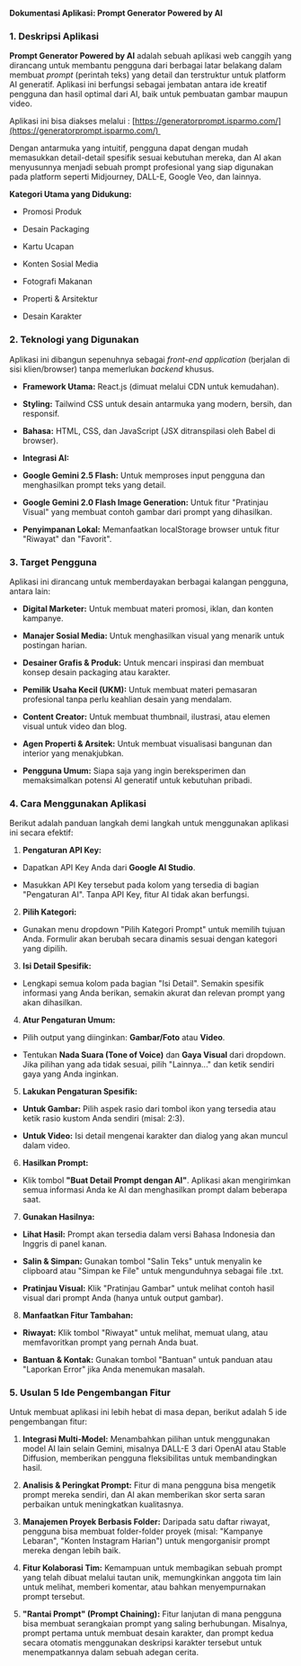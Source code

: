 **Dokumentasi Aplikasi: Prompt Generator Powered by AI**

### 1\. Deskripsi Aplikasi

**Prompt Generator Powered by AI** adalah sebuah aplikasi web canggih yang dirancang untuk membantu pengguna dari berbagai latar belakang dalam membuat _prompt_ (perintah teks) yang detail dan terstruktur untuk platform AI generatif. Aplikasi ini berfungsi sebagai jembatan antara ide kreatif pengguna dan hasil optimal dari AI, baik untuk pembuatan gambar maupun video.

Aplikasi ini bisa diakses melalui : [https://generatorprompt.isparmo.com/](https://generatorprompt.isparmo.com/) 

Dengan antarmuka yang intuitif, pengguna dapat dengan mudah memasukkan detail-detail spesifik sesuai kebutuhan mereka, dan AI akan menyusunnya menjadi sebuah prompt profesional yang siap digunakan pada platform seperti Midjourney, DALL-E, Google Veo, dan lainnya.

**Kategori Utama yang Didukung:**

*   Promosi Produk
    
*   Desain Packaging
    
*   Kartu Ucapan
    
*   Konten Sosial Media
    
*   Fotografi Makanan
    
*   Properti & Arsitektur
    
*   Desain Karakter
    

### 2\. Teknologi yang Digunakan

Aplikasi ini dibangun sepenuhnya sebagai _front-end application_ (berjalan di sisi klien/browser) tanpa memerlukan _backend_ khusus.

*   **Framework Utama:** React.js (dimuat melalui CDN untuk kemudahan).
    
*   **Styling:** Tailwind CSS untuk desain antarmuka yang modern, bersih, dan responsif.
    
*   **Bahasa:** HTML, CSS, dan JavaScript (JSX ditranspilasi oleh Babel di browser).
    
*   **Integrasi AI:**
    
*   **Google Gemini 2.5 Flash:** Untuk memproses input pengguna dan menghasilkan prompt teks yang detail.
    
*   **Google Gemini 2.0 Flash Image Generation:** Untuk fitur "Pratinjau Visual" yang membuat contoh gambar dari prompt yang dihasilkan.
    
*   **Penyimpanan Lokal:** Memanfaatkan localStorage browser untuk fitur "Riwayat" dan "Favorit".
    

### 3\. Target Pengguna

Aplikasi ini dirancang untuk memberdayakan berbagai kalangan pengguna, antara lain:

*   **Digital Marketer:** Untuk membuat materi promosi, iklan, dan konten kampanye.
    
*   **Manajer Sosial Media:** Untuk menghasilkan visual yang menarik untuk postingan harian.
    
*   **Desainer Grafis & Produk:** Untuk mencari inspirasi dan membuat konsep desain packaging atau karakter.
    
*   **Pemilik Usaha Kecil (UKM):** Untuk membuat materi pemasaran profesional tanpa perlu keahlian desain yang mendalam.
    
*   **Content Creator:** Untuk membuat thumbnail, ilustrasi, atau elemen visual untuk video dan blog.
    
*   **Agen Properti & Arsitek:** Untuk membuat visualisasi bangunan dan interior yang menakjubkan.
    
*   **Pengguna Umum:** Siapa saja yang ingin bereksperimen dan memaksimalkan potensi AI generatif untuk kebutuhan pribadi.
    

### 4\. Cara Menggunakan Aplikasi

Berikut adalah panduan langkah demi langkah untuk menggunakan aplikasi ini secara efektif:

1.  **Pengaturan API Key:**
    

*   Dapatkan API Key Anda dari **Google AI Studio**.
    
*   Masukkan API Key tersebut pada kolom yang tersedia di bagian "Pengaturan AI". Tanpa API Key, fitur AI tidak akan berfungsi.
    

2.  **Pilih Kategori:**
    

*   Gunakan menu dropdown "Pilih Kategori Prompt" untuk memilih tujuan Anda. Formulir akan berubah secara dinamis sesuai dengan kategori yang dipilih.
    

3.  **Isi Detail Spesifik:**
    

*   Lengkapi semua kolom pada bagian "Isi Detail". Semakin spesifik informasi yang Anda berikan, semakin akurat dan relevan prompt yang akan dihasilkan.
    

4.  **Atur Pengaturan Umum:**
    

*   Pilih output yang diinginkan: **Gambar/Foto** atau **Video**.
    
*   Tentukan **Nada Suara (Tone of Voice)** dan **Gaya Visual** dari dropdown. Jika pilihan yang ada tidak sesuai, pilih "Lainnya..." dan ketik sendiri gaya yang Anda inginkan.
    

5.  **Lakukan Pengaturan Spesifik:**
    

*   **Untuk Gambar:** Pilih aspek rasio dari tombol ikon yang tersedia atau ketik rasio kustom Anda sendiri (misal: 2:3).
    
*   **Untuk Video:** Isi detail mengenai karakter dan dialog yang akan muncul dalam video.
    

6.  **Hasilkan Prompt:**
    

*   Klik tombol **"Buat Detail Prompt dengan AI"**. Aplikasi akan mengirimkan semua informasi Anda ke AI dan menghasilkan prompt dalam beberapa saat.
    

7.  **Gunakan Hasilnya:**
    

*   **Lihat Hasil:** Prompt akan tersedia dalam versi Bahasa Indonesia dan Inggris di panel kanan.
    
*   **Salin & Simpan:** Gunakan tombol "Salin Teks" untuk menyalin ke clipboard atau "Simpan ke File" untuk mengunduhnya sebagai file .txt.
    
*   **Pratinjau Visual:** Klik "Pratinjau Gambar" untuk melihat contoh hasil visual dari prompt Anda (hanya untuk output gambar).
    

8.  **Manfaatkan Fitur Tambahan:**
    

*   **Riwayat:** Klik tombol "Riwayat" untuk melihat, memuat ulang, atau memfavoritkan prompt yang pernah Anda buat.
    
*   **Bantuan & Kontak:** Gunakan tombol "Bantuan" untuk panduan atau "Laporkan Error" jika Anda menemukan masalah.
    

### 5\. Usulan 5 Ide Pengembangan Fitur

Untuk membuat aplikasi ini lebih hebat di masa depan, berikut adalah 5 ide pengembangan fitur:

1.  **Integrasi Multi-Model:** Menambahkan pilihan untuk menggunakan model AI lain selain Gemini, misalnya DALL-E 3 dari OpenAI atau Stable Diffusion, memberikan pengguna fleksibilitas untuk membandingkan hasil.
    
2.  **Analisis & Peringkat Prompt:** Fitur di mana pengguna bisa mengetik prompt mereka sendiri, dan AI akan memberikan skor serta saran perbaikan untuk meningkatkan kualitasnya.
    
3.  **Manajemen Proyek Berbasis Folder:** Daripada satu daftar riwayat, pengguna bisa membuat folder-folder proyek (misal: "Kampanye Lebaran", "Konten Instagram Harian") untuk mengorganisir prompt mereka dengan lebih baik.
    
4.  **Fitur Kolaborasi Tim:** Kemampuan untuk membagikan sebuah prompt yang telah dibuat melalui tautan unik, memungkinkan anggota tim lain untuk melihat, memberi komentar, atau bahkan menyempurnakan prompt tersebut.
    
5.  **"Rantai Prompt" (Prompt Chaining):** Fitur lanjutan di mana pengguna bisa membuat serangkaian prompt yang saling berhubungan. Misalnya, prompt pertama untuk membuat desain karakter, dan prompt kedua secara otomatis menggunakan deskripsi karakter tersebut untuk menempatkannya dalam sebuah adegan cerita.
